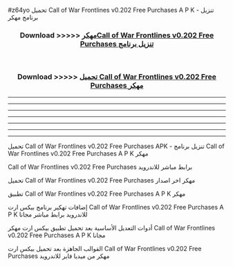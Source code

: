 #z64yo تحميل Call of War Frontlines v0.202 Free Purchases  A P K - تنزيل برنامج مهكر



<div align="center">
<h3>Download >>>>> <a href="https://runaway1.web.app/?sq=Call of War Frontlines v0.202 Free Purchases ">مهكرCall of War Frontlines v0.202 Free Purchases  تنزيل برنامج</a></h3><br>

<h3>Download >>>>> <a href="https://runaway1.web.app/?sq=Call of War Frontlines v0.202 Free Purchases ">تحميل Call of War Frontlines v0.202 Free Purchases  مهكر</a></h3>
</div>


----------------------------------------------------------

----------------------------------------------------------

----------------------------------------------------------

----------------------------------------------------------

----------------------------------------------------------

----------------------------------------------------------

----------------------------------------------------------

تحميل Call of War Frontlines v0.202 Free Purchases  APK - تنزيل برنامج Call of War Frontlines v0.202 Free Purchases  A P K مهكر

Call of War Frontlines v0.202 Free Purchases  برابط مباشر للاندرويد

تحميل Call of War Frontlines v0.202 Free Purchases  مهكر اخر اصدار

تطبيق Call of War Frontlines v0.202 Free Purchases  A P K مهكر

إضافات تهكير برنامج بيكس ارت Call of War Frontlines v0.202 Free Purchases  A P K للاندرويد برابط مباشر مجانا

أدوات التعديل الأساسية بعد تحميل تطبيق بيكس ارت مهكر Call of War Frontlines v0.202 Free Purchases  A P K مجانا

القوالب الجاهزة بعد تحميل بيكس ارت Call of War Frontlines v0.202 Free Purchases  مهكر من ميديا فاير للاندرويد


